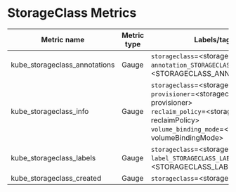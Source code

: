 # StorageClass Metrics

| Metric name| Metric type | Labels/tags | Status |
| ---------- | ----------- | ----------- | ----------- |
| kube_storageclass_annotations | Gauge | `storageclass`=&lt;storageclass-name&gt; <br> `annotation_STORAGECLASS_ANNOTATION`=&lt;STORAGECLASS_ANNOTATION&gt; | EXPERIMENTAL |
| kube_storageclass_info | Gauge | `storageclass`=&lt;storageclass-name&gt; <br> `provisioner`=&lt;storageclass-provisioner&gt; <br> `reclaim_policy`=&lt;storageclass-reclaimPolicy&gt; <br> `volume_binding_mode`=&lt;storageclass-volumeBindingMode&gt; | STABLE |
| kube_storageclass_labels | Gauge | `storageclass`=&lt;storageclass-name&gt; <br> `label_STORAGECLASS_LABEL`=&lt;STORAGECLASS_LABEL&gt; | STABLE |
| kube_storageclass_created  | Gauge | `storageclass`=&lt;storageclass-name&gt; | STABLE |

